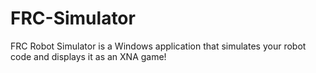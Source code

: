 FRC-Simulator
=============

FRC Robot Simulator is a Windows application that simulates your robot code and displays it as an XNA game!
